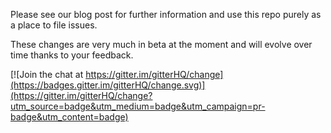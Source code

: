 Please see our blog post for further information and use this repo purely as a place to file issues.

These changes are very much in beta at the moment and will evolve over time thanks to your feedback.

[![Join the chat at https://gitter.im/gitterHQ/change](https://badges.gitter.im/gitterHQ/change.svg)](https://gitter.im/gitterHQ/change?utm_source=badge&utm_medium=badge&utm_campaign=pr-badge&utm_content=badge)
